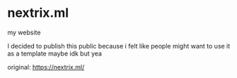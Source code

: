 # nextrix.ml
my website

I decided to publish this public because i felt like people might want to use it as a template maybe idk but yea

original: https://nextrix.ml/
